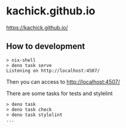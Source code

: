 # kachick.github.io

<https://kachick.github.io/>

## How to development

```console
> nix-shell
> deno task serve
Listening on http://localhost:4507/
```

Then you can access to <http://localhost:4507/>

There are some tasks for tests and stylelint

```console
> deno task
> deno task check
> deno task stylelint
...
```

